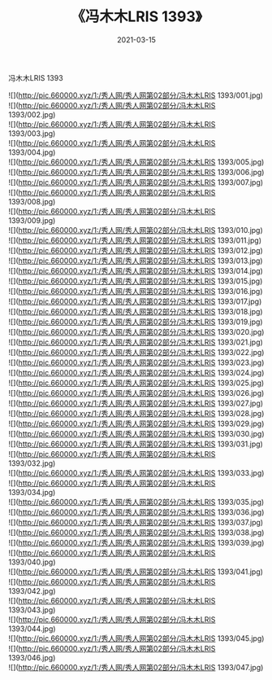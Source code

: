 ﻿---
layout: post
title:  《冯木木LRIS 1393》
date:   2021-03-15
img: http://pic.660000.xyz/1:/秀人网/秀人网第02部分/冯木木LRIS 1393/000.jpg
categories: [美女, 清纯, 唯美]
---

冯木木LRIS 1393

  ![](http://pic.660000.xyz/1:/秀人网/秀人网第02部分/冯木木LRIS 1393/001.jpg) <br> ![](http://pic.660000.xyz/1:/秀人网/秀人网第02部分/冯木木LRIS 1393/002.jpg) <br> ![](http://pic.660000.xyz/1:/秀人网/秀人网第02部分/冯木木LRIS 1393/003.jpg) <br> ![](http://pic.660000.xyz/1:/秀人网/秀人网第02部分/冯木木LRIS 1393/004.jpg) <br> ![](http://pic.660000.xyz/1:/秀人网/秀人网第02部分/冯木木LRIS 1393/005.jpg) <br> ![](http://pic.660000.xyz/1:/秀人网/秀人网第02部分/冯木木LRIS 1393/006.jpg) <br> ![](http://pic.660000.xyz/1:/秀人网/秀人网第02部分/冯木木LRIS 1393/007.jpg) <br> ![](http://pic.660000.xyz/1:/秀人网/秀人网第02部分/冯木木LRIS 1393/008.jpg) <br> ![](http://pic.660000.xyz/1:/秀人网/秀人网第02部分/冯木木LRIS 1393/009.jpg) <br> ![](http://pic.660000.xyz/1:/秀人网/秀人网第02部分/冯木木LRIS 1393/010.jpg) <br> ![](http://pic.660000.xyz/1:/秀人网/秀人网第02部分/冯木木LRIS 1393/011.jpg) <br> ![](http://pic.660000.xyz/1:/秀人网/秀人网第02部分/冯木木LRIS 1393/012.jpg) <br> ![](http://pic.660000.xyz/1:/秀人网/秀人网第02部分/冯木木LRIS 1393/013.jpg) <br> ![](http://pic.660000.xyz/1:/秀人网/秀人网第02部分/冯木木LRIS 1393/014.jpg) <br> ![](http://pic.660000.xyz/1:/秀人网/秀人网第02部分/冯木木LRIS 1393/015.jpg) <br> ![](http://pic.660000.xyz/1:/秀人网/秀人网第02部分/冯木木LRIS 1393/016.jpg) <br> ![](http://pic.660000.xyz/1:/秀人网/秀人网第02部分/冯木木LRIS 1393/017.jpg) <br> ![](http://pic.660000.xyz/1:/秀人网/秀人网第02部分/冯木木LRIS 1393/018.jpg) <br> ![](http://pic.660000.xyz/1:/秀人网/秀人网第02部分/冯木木LRIS 1393/019.jpg) <br> ![](http://pic.660000.xyz/1:/秀人网/秀人网第02部分/冯木木LRIS 1393/020.jpg) <br> ![](http://pic.660000.xyz/1:/秀人网/秀人网第02部分/冯木木LRIS 1393/021.jpg) <br> ![](http://pic.660000.xyz/1:/秀人网/秀人网第02部分/冯木木LRIS 1393/022.jpg) <br> ![](http://pic.660000.xyz/1:/秀人网/秀人网第02部分/冯木木LRIS 1393/023.jpg) <br> ![](http://pic.660000.xyz/1:/秀人网/秀人网第02部分/冯木木LRIS 1393/024.jpg) <br> ![](http://pic.660000.xyz/1:/秀人网/秀人网第02部分/冯木木LRIS 1393/025.jpg) <br> ![](http://pic.660000.xyz/1:/秀人网/秀人网第02部分/冯木木LRIS 1393/026.jpg) <br> ![](http://pic.660000.xyz/1:/秀人网/秀人网第02部分/冯木木LRIS 1393/027.jpg) <br> ![](http://pic.660000.xyz/1:/秀人网/秀人网第02部分/冯木木LRIS 1393/028.jpg) <br> ![](http://pic.660000.xyz/1:/秀人网/秀人网第02部分/冯木木LRIS 1393/029.jpg) <br> ![](http://pic.660000.xyz/1:/秀人网/秀人网第02部分/冯木木LRIS 1393/030.jpg) <br> ![](http://pic.660000.xyz/1:/秀人网/秀人网第02部分/冯木木LRIS 1393/031.jpg) <br> ![](http://pic.660000.xyz/1:/秀人网/秀人网第02部分/冯木木LRIS 1393/032.jpg) <br> ![](http://pic.660000.xyz/1:/秀人网/秀人网第02部分/冯木木LRIS 1393/033.jpg) <br> ![](http://pic.660000.xyz/1:/秀人网/秀人网第02部分/冯木木LRIS 1393/034.jpg) <br> ![](http://pic.660000.xyz/1:/秀人网/秀人网第02部分/冯木木LRIS 1393/035.jpg) <br> ![](http://pic.660000.xyz/1:/秀人网/秀人网第02部分/冯木木LRIS 1393/036.jpg) <br> ![](http://pic.660000.xyz/1:/秀人网/秀人网第02部分/冯木木LRIS 1393/037.jpg) <br> ![](http://pic.660000.xyz/1:/秀人网/秀人网第02部分/冯木木LRIS 1393/038.jpg) <br> ![](http://pic.660000.xyz/1:/秀人网/秀人网第02部分/冯木木LRIS 1393/039.jpg) <br> ![](http://pic.660000.xyz/1:/秀人网/秀人网第02部分/冯木木LRIS 1393/040.jpg) <br> ![](http://pic.660000.xyz/1:/秀人网/秀人网第02部分/冯木木LRIS 1393/041.jpg) <br> ![](http://pic.660000.xyz/1:/秀人网/秀人网第02部分/冯木木LRIS 1393/042.jpg) <br> ![](http://pic.660000.xyz/1:/秀人网/秀人网第02部分/冯木木LRIS 1393/043.jpg) <br> ![](http://pic.660000.xyz/1:/秀人网/秀人网第02部分/冯木木LRIS 1393/044.jpg) <br> ![](http://pic.660000.xyz/1:/秀人网/秀人网第02部分/冯木木LRIS 1393/045.jpg) <br> ![](http://pic.660000.xyz/1:/秀人网/秀人网第02部分/冯木木LRIS 1393/046.jpg) <br> ![](http://pic.660000.xyz/1:/秀人网/秀人网第02部分/冯木木LRIS 1393/047.jpg) <br>